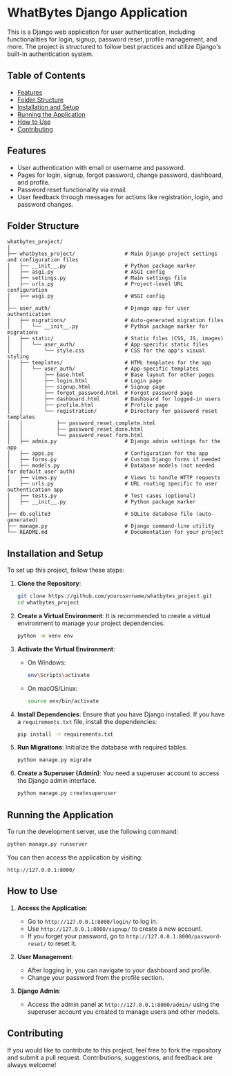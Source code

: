 # WhatBytes Django Application

This is a Django web application for user authentication, including functionalities for login, signup, password reset, profile management, and more. The project is structured to follow best practices and utilize Django's built-in authentication system.

## Table of Contents

- [Features](#features)
- [Folder Structure](#folder-structure)
- [Installation and Setup](#installation-and-setup)
- [Running the Application](#running-the-application)
- [How to Use](#how-to-use)
- [Contributing](#contributing)

## Features

- User authentication with email or username and password.
- Pages for login, signup, forgot password, change password, dashboard, and profile.
- Password reset functionality via email.
- User feedback through messages for actions like registration, login, and password changes.

## Folder Structure

```
whatbytes_project/
│
├── whatbytes_project/                # Main Django project settings and configuration files
│   ├── __init__.py                   # Python package marker
│   ├── asgi.py                       # ASGI config
│   ├── settings.py                   # Main settings file
│   ├── urls.py                       # Project-level URL configuration
│   ├── wsgi.py                       # WSGI config
│
├── user_auth/                        # Django app for user authentication
│   ├── migrations/                   # Auto-generated migration files
│   │   └── __init__.py               # Python package marker for migrations
│   ├── static/                       # Static files (CSS, JS, images)
│   │   └── user_auth/                # App-specific static files
│   │       └── style.css             # CSS for the app's visual styling
│   ├── templates/                    # HTML templates for the app
│   │   └── user_auth/                # App-specific templates
│   │       ├── base.html             # Base layout for other pages
│   │       ├── login.html            # Login page
│   │       ├── signup.html           # Signup page
│   │       ├── forgot_password.html  # Forgot password page
│   │       ├── dashboard.html        # Dashboard for logged-in users
│   │       ├── profile.html          # Profile page
│   │       └── registration/         # Directory for password reset templates
│   │           ├── password_reset_complete.html
│   │           ├── password_reset_done.html
│   │           └── password_reset_form.html
│   ├── admin.py                      # Django admin settings for the app
│   ├── apps.py                       # Configuration for the app
│   ├── forms.py                      # Custom Django forms if needed
│   ├── models.py                     # Database models (not needed for default user auth)
│   ├── views.py                      # Views to handle HTTP requests
│   ├── urls.py                       # URL routing specific to user authentication app
│   ├── tests.py                      # Test cases (optional)
│   ├── __init__.py                   # Python package marker
│
├── db.sqlite3                        # SQLite database file (auto-generated)
├── manage.py                         # Django command-line utility
└── README.md                         # Documentation for your project
```

## Installation and Setup

To set up this project, follow these steps:

1. **Clone the Repository**:
   ```bash
   git clone https://github.com/yourusername/whatbytes_project.git
   cd whatbytes_project
   ```

2. **Create a Virtual Environment**:
   It is recommended to create a virtual environment to manage your project dependencies.
   ```bash
   python -m venv env
   ```

3. **Activate the Virtual Environment**:
   - On Windows:
     ```bash
     env\Scripts\activate
     ```
   - On macOS/Linux:
     ```bash
     source env/bin/activate
     ```

4. **Install Dependencies**:
   Ensure that you have Django installed. If you have a `requirements.txt` file, install the dependencies:
   ```bash
   pip install -r requirements.txt
   ```

5. **Run Migrations**:
   Initialize the database with required tables.
   ```bash
   python manage.py migrate
   ```

6. **Create a Superuser (Admin)**:
   You need a superuser account to access the Django admin interface.
   ```bash
   python manage.py createsuperuser
   ```

## Running the Application

To run the development server, use the following command:

```bash
python manage.py runserver
```

You can then access the application by visiting:

```
http://127.0.0.1:8000/
```

## How to Use

1. **Access the Application**:
   - Go to `http://127.0.0.1:8000/login/` to log in.
   - Use `http://127.0.0.1:8000/signup/` to create a new account.
   - If you forget your password, go to `http://127.0.0.1:8000/password-reset/` to reset it.

2. **User Management**:
   - After logging in, you can navigate to your dashboard and profile.
   - Change your password from the profile section.

3. **Django Admin**:
   - Access the admin panel at `http://127.0.0.1:8000/admin/` using the superuser account you created to manage users and other models.

## Contributing

If you would like to contribute to this project, feel free to fork the repository and submit a pull request. Contributions, suggestions, and feedback are always welcome!
